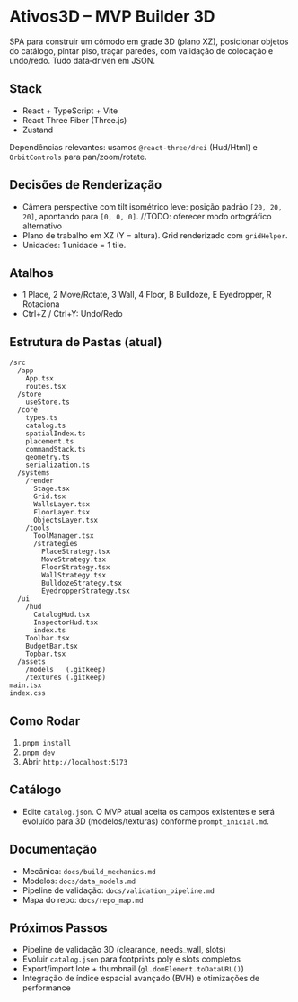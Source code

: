 # Ativos3D – MVP Builder 3D

SPA para construir um cômodo em grade 3D (plano XZ), posicionar objetos do catálogo, pintar piso, traçar paredes, com validação de colocação e undo/redo. Tudo data‑driven em JSON.

## Stack
- React + TypeScript + Vite
- React Three Fiber (Three.js)
- Zustand

Dependências relevantes: usamos `@react-three/drei` (Hud/Html) e `OrbitControls` para pan/zoom/rotate.

## Decisões de Renderização
- Câmera perspective com tilt isométrico leve: posição padrão `[20, 20, 20]`, apontando para `[0, 0, 0]`. //TODO: oferecer modo ortográfico alternativo
- Plano de trabalho em XZ (Y = altura). Grid renderizado com `gridHelper`.
- Unidades: 1 unidade = 1 tile.

## Atalhos
- 1 Place, 2 Move/Rotate, 3 Wall, 4 Floor, B Bulldoze, E Eyedropper, R Rotaciona
- Ctrl+Z / Ctrl+Y: Undo/Redo

## Estrutura de Pastas (atual)
```
/src
  /app
    App.tsx
    routes.tsx
  /store
    useStore.ts
  /core
    types.ts
    catalog.ts
    spatialIndex.ts
    placement.ts
    commandStack.ts
    geometry.ts
    serialization.ts
  /systems
    /render
      Stage.tsx
      Grid.tsx
      WallsLayer.tsx
      FloorLayer.tsx
      ObjectsLayer.tsx
    /tools
      ToolManager.tsx
      /strategies
        PlaceStrategy.tsx
        MoveStrategy.tsx
        FloorStrategy.tsx
        WallStrategy.tsx
        BulldozeStrategy.tsx
        EyedropperStrategy.tsx
  /ui
    /hud
      CatalogHud.tsx
      InspectorHud.tsx
      index.ts
    Toolbar.tsx
    BudgetBar.tsx
    Topbar.tsx
  /assets
    /models   (.gitkeep)
    /textures (.gitkeep)
main.tsx
index.css
```

## Como Rodar
1. `pnpm install`
2. `pnpm dev`
3. Abrir `http://localhost:5173`

## Catálogo
- Edite `catalog.json`. O MVP atual aceita os campos existentes e será evoluído para 3D (modelos/texturas) conforme `prompt_inicial.md`.

## Documentação
- Mecânica: `docs/build_mechanics.md`
- Modelos: `docs/data_models.md`
- Pipeline de validação: `docs/validation_pipeline.md`
- Mapa do repo: `docs/repo_map.md`

## Próximos Passos
- Pipeline de validação 3D (clearance, needs_wall, slots)
- Evoluir `catalog.json` para footprints poly e slots completos
- Export/import lote + thumbnail (`gl.domElement.toDataURL()`)
- Integração de índice espacial avançado (BVH) e otimizações de performance